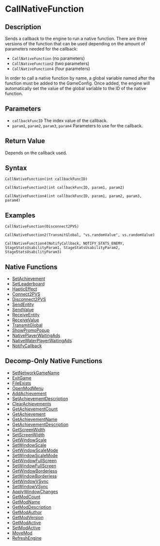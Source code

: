 # CallNativeFunction

## Description
Sends a callback to the engine to run a native function.
There are three versions of the function that can be used depending on the amount of parameters needed for the callback:

- `CallNativeFunction` (no parameters)
- `CallNativeFunction2` (two parameters)
- `CallNativeFunction4` (four parameters)

In order to call a native function by name, a global variable named after the function must be added to the GameConfig. Once added, the engine will automatically set the value of the global variable to the ID of the native function.

## Parameters
- `callbackFuncID`
The index value of the callback.
- `param1`, `param2`, `param3`, `param4`
Parameters to use for the callback.

## Return Value
Depends on the callback used.

## Syntax
```
CallNativeFunction(int callbackFuncID)
```
```
CallNativeFunction2(int callbackFuncID, param1, param2)
```
```
CallNativeFunction4(int callbackFuncID, param1, param2, param3, param4)
```

## Examples
```
CallNativeFunction(Disconnect2PVS)
```
```
CallNativeFunction2(TransmitGlobal, "vs.randomValue", vs.randomValue)
```
```
CallNativeFunction4(NotifyCallback, NOTIFY_STATS_ENEMY, StageStatsUsabilityParam1, StageStatsUsabilityParam2, StageStatsUsabilityParam3)
```

## Native Functions
- [SetAchievement](NativeFunctions/SetAchievement.md)
- [SetLeaderboard](NativeFunctions/SetLeaderboard.md)
- [HapticEffect](NativeFunctions/HapticEffect.md)
- [Connect2PVS](NativeFunctions/Connect2PVS.md)
- [Disconnect2PVS](NativeFunctions/Disconnect2PVS.md)
- [SendEntity](NativeFunctions/SendEntity.md)
- [SendValue](NativeFunctions/SendValue.md)
- [ReceiveEntity](NativeFunctions/ReceiveEntity.md)
- [ReceiveValue](NativeFunctions/ReceiveValue.md)
- [TransmitGlobal](NativeFunctions/TransmitGlobal.md)
- [ShowPromoPopup](NativeFunctions/ShowPromoPopup.md)
- [NativePlayerWaitingAds](NativeFunctions/NativePlayerWaitingAds.md)
- [NativeWaterPlayerWaitingAds](NativeFunctions/NativeWaterPlayerWaitingAds.md)
- [NotifyCallback](NativeFunctions/NotifyCallback.md)

## Decomp-Only Native Functions
- [SetNetworkGameName](DecompFunctions/SetNetworkGameName.md)
- [ExitGame](DecompFunctions/ExitGame.md)
- [FileExists](DecompFunctions/FileExists.md)
- [OpenModMenu](DecompFunctions/OpenModMenu.md)
- [AddAchievement](DecompFunctions/AddAchievement.md)
- [SetAchievementDescription](DecompFunctions/SetAchievementDescription.md)
- [ClearAchievements](DecompFunctions/ClearAchievements.md)
- [GetAchievementCount](DecompFunctions/GetAchievementCount.md)
- [GetAchievement](DecompFunctions/GetAchievement.md)
- [GetAchievementName](DecompFunctions/GetAchievementName.md)
- [GetAchievementDescription](DecompFunctions/GetAchievementDescription.md)
- [GetScreenWidth](DecompFunctions/GetScreenWidth.md)
- [SetScreenWidth](DecompFunctions/SetScreenWidth.md)
- [GetWindowScale](DecompFunctions/GetWindowScale.md)
- [SetWindowScale](DecompFunctions/SetWindowScale.md)
- [GetWindowScaleMode](DecompFunctions/GetWindowScaleMode.md)
- [SetWindowScaleMode](DecompFunctions/SetWindowScaleMode.md)
- [GetWindowFullScreen](DecompFunctions/GetWindowFullScreen.md)
- [SetWindowFullScreen](DecompFunctions/SetWindowFullScreen.md)
- [GetWindowBorderless](DecompFunctions/GetWindowBorderless.md)
- [SetWindowBorderless](DecompFunctions/SetWindowBorderless.md)
- [GetWindowVSync](DecompFunctions/GetWindowVSync.md)
- [SetWindowVSync](DecompFunctions/SetWindowVSync.md)
- [ApplyWindowChanges](DecompFunctions/ApplyWindowChanges.md)
- [GetModCount](DecompFunctions/GetModCount.md)
- [GetModName](DecompFunctions/GetModName.md)
- [GetModDescription](DecompFunctions/GetModDescription.md)
- [GetModAuthor](DecompFunctions/GetModAuthor.md)
- [GetModVersion](DecompFunctions/GetModVersion.md)
- [GetModActive](DecompFunctions/GetModActive.md)
- [SetModActive](DecompFunctions/SetModActive.md)
- [MoveMod](DecompFunctions/MoveMod.md)
- [RefreshEngine](DecompFunctions/RefreshEngine.md)